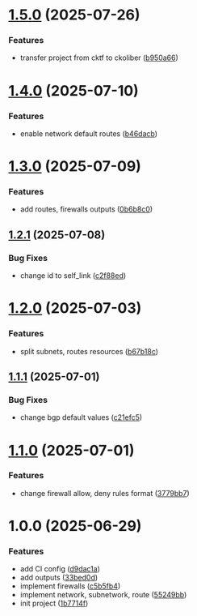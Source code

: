 # [1.5.0](https://github.com/ckoliber/terraform-google-network/compare/1.4.0...1.5.0) (2025-07-26)


### Features

* transfer project from cktf to ckoliber ([b950a66](https://github.com/ckoliber/terraform-google-network/commit/b950a664f2d4f7a29ab30e111ac34ce1442f4166))

# [1.4.0](https://github.com/ckoliber/terraform-google-network/compare/1.3.0...1.4.0) (2025-07-10)


### Features

* enable network default routes ([b46dacb](https://github.com/ckoliber/terraform-google-network/commit/b46dacb7ea8cdee82a32035570e2d52003c348e2))

# [1.3.0](https://github.com/ckoliber/terraform-google-network/compare/1.2.1...1.3.0) (2025-07-09)


### Features

* add routes, firewalls outputs ([0b6b8c0](https://github.com/ckoliber/terraform-google-network/commit/0b6b8c0065a0a21c010f50d8dd24438d65775d77))

## [1.2.1](https://github.com/ckoliber/terraform-google-network/compare/1.2.0...1.2.1) (2025-07-08)


### Bug Fixes

* change id to self_link ([c2f88ed](https://github.com/ckoliber/terraform-google-network/commit/c2f88edbd3a346c8c22257066566e54aed2410dc))

# [1.2.0](https://github.com/ckoliber/terraform-google-network/compare/1.1.1...1.2.0) (2025-07-03)


### Features

* split subnets, routes resources ([b67b18c](https://github.com/ckoliber/terraform-google-network/commit/b67b18c798bbea85aa784a55b5597216698c20b9))

## [1.1.1](https://github.com/ckoliber/terraform-google-network/compare/1.1.0...1.1.1) (2025-07-01)


### Bug Fixes

* change bgp default values ([c21efc5](https://github.com/ckoliber/terraform-google-network/commit/c21efc586f08e521f3ff758f0e6fab3c283898cd))

# [1.1.0](https://github.com/ckoliber/terraform-google-network/compare/1.0.0...1.1.0) (2025-07-01)


### Features

* change firewall allow, deny rules format ([3779bb7](https://github.com/ckoliber/terraform-google-network/commit/3779bb7f83d72099e4cab5265e2bf2b35b0a4818))

# 1.0.0 (2025-06-29)


### Features

* add CI config ([d9dac1a](https://github.com/ckoliber/terraform-google-network/commit/d9dac1ae2b92b8d0d66c51518ef1414509f252b7))
* add outputs ([33bed0d](https://github.com/ckoliber/terraform-google-network/commit/33bed0d0baef98d73def4e1f9056c327c3402615))
* implement firewalls ([c5b5fb4](https://github.com/ckoliber/terraform-google-network/commit/c5b5fb4565486d07f26bf1fb88f6257a1d08ff15))
* implement network, subnetwork, route ([55249bb](https://github.com/ckoliber/terraform-google-network/commit/55249bb65e0458b594f1e9224f24c94562f66542))
* init project ([1b7714f](https://github.com/ckoliber/terraform-google-network/commit/1b7714ffb10fc5176a51e1c4a8e31a13cdfef6b2))
